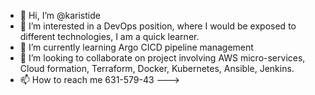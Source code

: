 - 👋 Hi, I’m @karistide
- 👀 I’m interested in a DevOps position, where I would be exposed to different technologies, I am a quick learner. 
- 🌱 I’m currently learning Argo CICD pipeline management
- 💞️ I’m looking to collaborate on project involving AWS micro-services, Cloud formation, Terraform, Docker, Kubernetes, Ansible, Jenkins.
- 📫 How to reach me 631-579-43
--->
